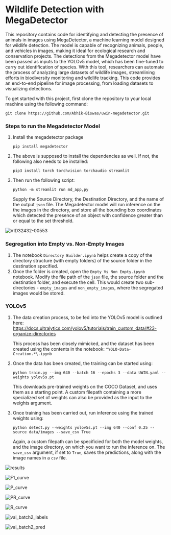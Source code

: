 # Wildlife Detection with MegaDetector

This repository contains code for identifying and detecting the presence of animals in images using MegaDetector, a machine learning model designed for wildlife detection. The model is capable of recognizing animals, people, and vehicles in images, making it ideal for ecological research and conservation projects. The detections from the Megadetector model have been passed as inputs to the YOLOv5 model, which has been fine-tuned to carry out identification of species. With this tool, researchers can automate the process of analyzing large datasets of wildlife images, streamlining efforts in biodiversity monitoring and wildlife tracking. This code provides an end-to-end pipeline for image processing, from loading datasets to visualizing detections.

To get started with this project, first clone the repository to your local machine using the following command:

`git clone https://github.com/Abhik-Biswas/uwin-megadetector.git`

### Steps to run the Megadetector Model
  1. Install the megadetector package

     `pip install megadetector`
     
  2. The above is supposed to install the dependencies as well. If not, the following also needs to be installed:
     
     `pip3 install torch torchvision torchaudio streamlit`

  3. Then run the following script:

     `python -m streamlit run md_app,py`

     Supply the Source Directory, the Destination Directory, and the name of the output `json` file. The Megadetector model will run inference on the the images in the directory, and store all the bounding box coordinates 
     which detected the presence of an object with confidence greater than or equal to the set threshold.
     
![VID32432-00553](https://github.com/user-attachments/assets/8ac688d9-40c0-4ccd-83d4-14b855fd85ad)

     

### Segregation into Empty vs. Non-Empty Images
  1. The notebook `Directory Builder.ipynb` helps create a copy of the directory structure (with empty folders) of the source folder in the destination specified.
  2. Once the folder is created, open the `Empty Vs Non Empty.ipynb` notebook. Modify the file path of the `json` file, the source folder and the destination folder, and execute the cell. This would create two sub- 
     directories - `empty_images` and `non_empty_images`, where the segregated images would be stored.

### YOLOv5
  1. The data creation process, to be fed into the YOLOv5 model is outlined here: https://docs.ultralytics.com/yolov5/tutorials/train_custom_data/#23-organize-directories

     This process has been closely mimicked, and the dataset has been created using the contents in the notebook: `^YOLO-Data-Creation.*\.ipynb`

     
  2. Once the data has been created, the training can be started using:

     `python train.py --img 640 --batch 16 --epochs 3 --data UWIN.yaml --weights yolov5s.pt`

     This downloads pre-trained weights on the COCO Dataset, and uses them as a starting point. A custom filepath containing a more specialized set of weights can also be provided as the input to the weights argument. 
     
  4. Once training has been carried out, run inference using the trained weights using:

     `python detect.py --weights yolov5s.pt --img 640 --conf 0.25 --source data/images --save_csv True`

     Again, a custom filepath can be specificied for both the model weights, and the image directory, on which you want to run the inference on. The `save_csv` argument, if set to `True`, saves the predictions, along with the image names in a `csv` file.

![results](https://github.com/user-attachments/assets/846ff39a-4717-4a6c-8a52-df7ed91969db)

![F1_curve](https://github.com/user-attachments/assets/de72f055-3178-489f-8f4d-3db0505f3c3d)

![P_curve](https://github.com/user-attachments/assets/6211d80e-788c-4838-9d42-274470dba611)

![PR_curve](https://github.com/user-attachments/assets/e29fa3e2-0aa7-4726-b809-221f89d697a8)

![R_curve](https://github.com/user-attachments/assets/d313ef8f-00fc-49ce-be62-d1eee3fe93a1)

![val_batch2_labels](https://github.com/user-attachments/assets/b8350ece-0edc-455b-969d-49f062bfa274)

![val_batch2_pred](https://github.com/user-attachments/assets/8bd071f8-cecf-495c-87a9-6da1a194f913)
